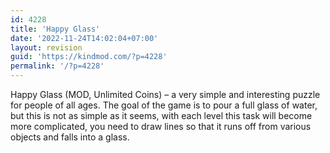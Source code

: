 ```yaml
---
id: 4228
title: 'Happy Glass'
date: '2022-11-24T14:02:04+07:00'
layout: revision
guid: 'https://kindmod.com/?p=4228'
permalink: '/?p=4228'
---
```


Happy Glass (MOD, Unlimited Coins) – a very simple and interesting puzzle for people of all ages. The goal of the game is to pour a full glass of water, but this is not as simple as it seems, with each level this task will become more complicated, you need to draw lines so that it runs off from various objects and falls into a glass.